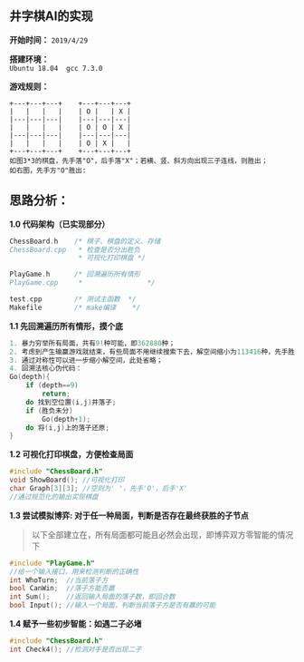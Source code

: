 ## 井字棋AI的实现
**开始时间：**
`2019/4/29`

**搭建环境：**   
`Ubuntu 18.04  gcc 7.3.0`

**游戏规则：**
```
+---+---+---+    +---+---+---+
|   |   |   |    | O |   | X | 
|---|---|---|    |---|---|---|
|   |   |   |    | O | O | X |
|---|---|---|    |---|---|---|
|   |   |   |    | O | X |   | 
+---+---+---+    +---+---+---+
如图3*3的棋盘，先手落"O"，后手落"X"；若横、竖、斜方向出现三子连线，则胜出；
如右图，先手方"O"胜出:
```

## 思路分析：
**1.0 代码架构（已实现部分）**
```c
ChessBoard.h    /* 棋子、棋盘的定义、存储
ChessBoard.cpp   * 检查是否分出胜负
	             * 可视化打印棋盘 */

PlayGame.h      /* 回溯遍历所有情形
PlayGame.cpp     *                */

test.cpp        /* 测试主函数  */
Makefile        /* make编译    */
```

**1.1 先回溯遍历所有情形，摸个底**
```c
1. 暴力穷举所有局面，共有9!种可能，即362880种；
2. 考虑到产生输赢游戏就结束，有些局面不用继续搜索下去，解空间缩小为113416种，先手胜平负的局面占比分别是49%,23%,28%，因此理论上先手占优；(通过代码遍历得出,尽管实际中这种数据没任何意义)
3. 通过对称性可以进一步缩小解空间，此处省略；
4. 回溯法核心伪代码：
Go(depth){
	if (depth==9)
		return;
	do 找到空位置(i,j)并落子;
	if (胜负未分)
		Go(depth+1);
	do 将(i,j)上的落子还原;
}
```

**1.2 可视化打印棋盘，方便检查局面**
```c
#include "ChessBoard.h"
void ShowBoard(); //可视化打印
char Graph[3][3]; //空则为' '，先手'O'，后手'X'
//通过规范化的输出实现棋盘
```

**1.3 尝试模拟博弈: 对于任一种局面，判断是否存在最终获胜的子节点**
>以下全部建立在，所有局面都可能且必然会出现，即博弈双方零智能的情况下
```c
#include "PlayGame.h"
//给一个输入接口，用来检测判断的正确性
int WhoTurn;  //当前落子方
bool CanWin;  //落子方能否赢
int Sum();    //返回输入局面的落子数，即回合数
bool Input(); //输入一个局面，判断当前落子方是否有赢的可能
```

**1.4 赋予一些初步智能：如遇二子必堵**
```c
#include "ChessBoard.h"
int Check4(); //检测对手是否出现二子

```

